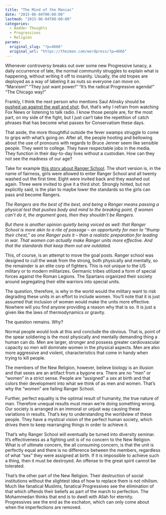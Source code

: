 ```yaml
---
title: "The Mind of the Maniac"
date: "2015-06-04T00:00:00"
lastmod: "2015-06-04T00:00:00"
categories:
  - Badder Thoughts
  - Progressives
  - Religion
params:
  original_slug: "?p=4666"
  original_url: "https://thezman.com/wordpress/?p=4666"
---
```


Whenever controversy breaks out over some new Progressive lunacy, a
daily occurrence of late, the normal community struggles to explain what
is happening, without writing it off to insanity. Usually, the old
tropes are deployed as a way of labeling it as nuts so everyone can move
on. “Marxism!” “They just want power!” “It’s the radical Progressive
agenda!” “The Chicago way!”

Frankly, I think the next person who mentions Saul Alinsky should be
<a href="https://youtu.be/9b_Uxfb8Qmk" rel="noopener"
target="_blank">pushed up against the wall and shot</a>. But, that’s why
I refrain from watching Fox News or listening to talk radio. I know
those people are, for the most part, on my side of the fight, but I just
can’t take the repetition of catch phrases that has become what passes
for Conservatism these days.

That aside, the more thoughtful outside the fever swamps struggle to
come to grips with what’s going on. After all, the people hooting and
bellowing about the use of pronouns with regards to Bruce Jenner seem
like sensible people. They went to college. They have respectable jobs
in the media. They function in their day-to-day lives without a
custodian. How can they not see the madness of our age?

Take for example <a
href="http://www.csmonitor.com/USA/Military/2015/0529/All-8-women-fail-Ranger-School-Some-Rangers-say-standards-should-change-video?cmpid=FB"
rel="noopener" target="_blank">this story about Ranger School</a>. The
short version is, in the name of fairness, girls were allowed to enter
Ranger School and all twenty washed out the first time. Eight were
invited back and they washed out again. Three were invited to give it a
third shot. Strongly hinted, but not explicitly said, is the plan to
maybe lower the standards so the girls can pass and become Rangers.

*The Rangers are the best of the best, and being a Ranger means passing
a physical test that pushes body and mind to the breaking point. If
women can’t do it, the argument goes, then they shouldn’t be Rangers.*

*But there is another opinion quietly being voiced as well: that Ranger
School is more akin to a rite of passage – an opportunity for men to
“thump their chest,” as one Ranger puts it – than a realistic
preparation for leading in war. That women can actually make Ranger
units more effective. And that the standards that keep them out are
outdated.*

This, of course, is an attempt to move the goal posts. Ranger school was
designed to cull the weak from the strong, both physically and mentally,
so the remainder is an elite corp of fighters. This is not unique to the
US military or to modern militarizes. Germanic tribes utilized a form of
special forces against the Roman Legions. The Spartans organized their
society around segregating their elite warriors into special units.

The question, therefore, is why in the world would the military want to
risk degrading these units in an effort to include women. You’ll note
that it is just assumed that inclusion of women would make the units
more effective. Nowhere will you find anyone providing a reason why that
is so. It is just a given like the laws of thermodynamics or gravity.

The question remains. Why?

Normal people would look at this and conclude the obvious. That is,
point of the spear soldiering is the most physically and mentally
demanding thing a human can do. Men are larger, stronger and possess
greater cardiovascular capacity so men will dominate women in the
physical aspects. Men are also more aggressive and violent,
characteristics that come in handy when trying to kill people.

The members of the New Religion, however, believe biology is an illusion
and that sexes are an artifact from a bygone era. There are no “men” or
“women” in a strict sense. People are “assigned” a sex at birth and that
colors their development into what we think of as men and women. That’s
why the “women” are failing Ranger School.

Further, perfect equality is the optimal result of humanity, the true
nature of man. Therefore unequal results must mean we’re doing something
wrong. Our society is arranged in an immoral or unjust way causing these
variations in results. That’s key to understanding the worldview of
these people. They have a mystical vision of the perfect human society,
which drives them to keep rearranging things in order to achieve it.

That’s why Ranger School will eventually be turned into diversity
seminar. It’s effectiveness as a fighting unit is of no concern to the
New Religion. What is of ultimate concern, the all consuming concern, is
that the unit is perfectly equal and there is no difference between the
members, regardless of what “sex” they were assigned at birth. If it is
impossible to achieve such a thing, then it must be destroyed. An
offense to the great spirit cannot be tolerated.

That’s the other part of the New Religion. Their destruction of social
institutions without the slightest idea of how to replace them is not
nihilism. Much like fanatical Muslims, fanatical Progressives see the
elimination of that which offends their beliefs as part of the march to
perfection. The Mohammedan thinks that end is to dwell with Allah for
eternity. Progressives see the end as the eschaton, which can only come
about when the imperfections are removed.
